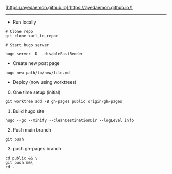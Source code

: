 
 [https://ayedaemon.github.io](https://ayedaemon.github.io/)


---


- Run locally

```
# Clone repo
git clone <url_to_repo>

# Start hugo server

hugo server -D --disableFastRender
```


- Create new post page


```
hugo new path/to/new/file.md
```


- Deploy (now using worktrees)

0. One time setup (initial)

```
git worktree add -B gh-pages public origin/gh-pages
```


1. Build hugo site

```
hugo --gc --minify --cleanDestinationDir --logLevel info
```

2. Push main branch

```
git push
```

3. push gh-pages branch

```
cd public && \
git push &&\
cd -
```
